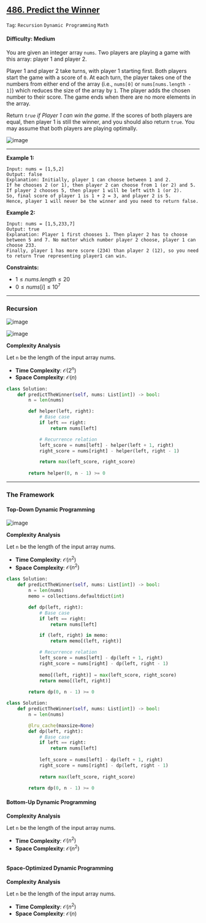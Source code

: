 ## [486. Predict the Winner](https://leetcode.com/problems/predict-the-winner/)

```Tag```: ```Recursion``` ```Dynamic Programming``` ```Math```

#### Difficulty: Medium

You are given an integer array ```nums```. Two players are playing a game with this array: player 1 and player 2.

Player 1 and player 2 take turns, with player 1 starting first. Both players start the game with a score of ```0```. At each turn, the player takes one of the numbers from either end of the array (i.e., ```nums[0]``` or ```nums[nums.length - 1]```) which reduces the size of the array by ```1```. The player adds the chosen number to their score. The game ends when there are no more elements in the array.

Return _```true``` if Player 1 can win the game_. If the scores of both players are equal, then player 1 is still the winner, and you should also return ```true```. You may assume that both players are playing optimally.

![image](https://github.com/quananhle/Python/assets/35042430/7327181e-99fe-4ad9-96f7-a2bd6166528d)

---

__Example 1:__
```
Input: nums = [1,5,2]
Output: false
Explanation: Initially, player 1 can choose between 1 and 2. 
If he chooses 2 (or 1), then player 2 can choose from 1 (or 2) and 5. If player 2 chooses 5, then player 1 will be left with 1 (or 2). 
So, final score of player 1 is 1 + 2 = 3, and player 2 is 5. 
Hence, player 1 will never be the winner and you need to return false.
```

__Example 2:__
```
Input: nums = [1,5,233,7]
Output: true
Explanation: Player 1 first chooses 1. Then player 2 has to choose between 5 and 7. No matter which number player 2 choose, player 1 can choose 233.
Finally, player 1 has more score (234) than player 2 (12), so you need to return True representing player1 can win.
```

__Constraints:__

- $1 \le nums.length \le 20$
- $0 \le nums[i] \le 10^{7}$

---

### Recursion

![image](https://leetcode.com/problems/predict-the-winner/Figures/486/d1.png)

![image](https://leetcode.com/problems/predict-the-winner/Figures/486/d2.png)

__Complexity Analysis__

Let ```n``` be the length of the input array nums.

- __Time Complexity__: $\mathcal{O}(2^{n})$
- __Space Complexity__: $\mathcal{O}(n)$
 
```Python
class Solution:
    def predictTheWinner(self, nums: List[int]) -> bool:
        n = len(nums)

        def helper(left, right):
            # Base case
            if left == right:
                return nums[left]

            # Recurrence relation
            left_score = nums[left] - helper(left + 1, right)
            right_score = nums[right] - helper(left, right - 1)

            return max(left_score, right_score)
        
        return helper(0, n - 1) >= 0
```

---

### The Framework

#### Top-Down Dynamic Programming

![image](https://leetcode.com/problems/predict-the-winner/Figures/486/d3.png)

__Complexity Analysis__

Let ```n``` be the length of the input array nums.

- __Time Complexity__: $\mathcal{O}(n^{2})$
- __Space Complexity__: $\mathcal{O}(n^{2})$

```Python
class Solution:
    def predictTheWinner(self, nums: List[int]) -> bool:
        n = len(nums)
        memo = collections.defaultdict(int)

        def dp(left, right):
            # Base case
            if left == right:
                return nums[left]

            if (left, right) in memo:
                return memo[(left, right)]

            # Recurrence relation
            left_score = nums[left] - dp(left + 1, right)
            right_score = nums[right] - dp(left, right - 1)
        
            memo[(left, right)] = max(left_score, right_score)
            return memo[(left, right)]
        
        return dp(0, n - 1) >= 0
```

```Python
class Solution:
    def predictTheWinner(self, nums: List[int]) -> bool:
        n = len(nums)

        @lru_cache(maxsize=None)
        def dp(left, right):
            # Base case
            if left == right:
                return nums[left]
            
            left_score = nums[left] - dp(left + 1, right)
            right_score = nums[right] - dp(left, right - 1)
        
            return max(left_score, right_score)
        
        return dp(0, n - 1) >= 0
```

#### Bottom-Up Dynamic Programming

__Complexity Analysis__

Let ```n``` be the length of the input array nums.

- __Time Complexity__: $\mathcal{O}(n^{2})$
- __Space Complexity__: $\mathcal{O}(n^{2})$

```Python

```

#### Space-Optimized Dynamic Programming

__Complexity Analysis__

Let ```n``` be the length of the input array nums.

- __Time Complexity__: $\mathcal{O}(n^{2})$
- __Space Complexity__: $\mathcal{O}(n)$

```Python

```

